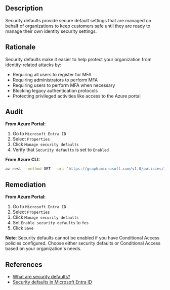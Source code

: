 ## Description

Security defaults provide secure default settings that are managed on behalf of organizations to keep customers safe until they are ready to manage their own identity security settings.

## Rationale

Security defaults make it easier to help protect your organization from identity-related attacks by:
- Requiring all users to register for MFA
- Requiring administrators to perform MFA
- Requiring users to perform MFA when necessary
- Blocking legacy authentication protocols
- Protecting privileged activities like access to the Azure portal

## Audit

**From Azure Portal:**

1. Go to `Microsoft Entra ID`
2. Select `Properties`
3. Click `Manage security defaults`
4. Verify that `Security defaults` is set to `Enabled`

**From Azure CLI:**

```bash
az rest --method GET --uri 'https://graph.microsoft.com/v1.0/policies/identitySecurityDefaultsEnforcementPolicy' --query "isEnabled"
```

## Remediation

**From Azure Portal:**

1. Go to `Microsoft Entra ID`
2. Select `Properties`
3. Click `Manage security defaults`
4. Set `Enable security defaults` to `Yes`
5. Click `Save`

**Note**: Security defaults cannot be enabled if you have Conditional Access policies configured. Choose either security defaults or Conditional Access based on your organization's needs.

## References

- [What are security defaults?](https://docs.microsoft.com/en-us/azure/active-directory/fundamentals/concept-fundamentals-security-defaults)
- [Security defaults in Microsoft Entra ID](https://docs.microsoft.com/en-us/azure/active-directory/conditional-access/concept-security-defaults)
